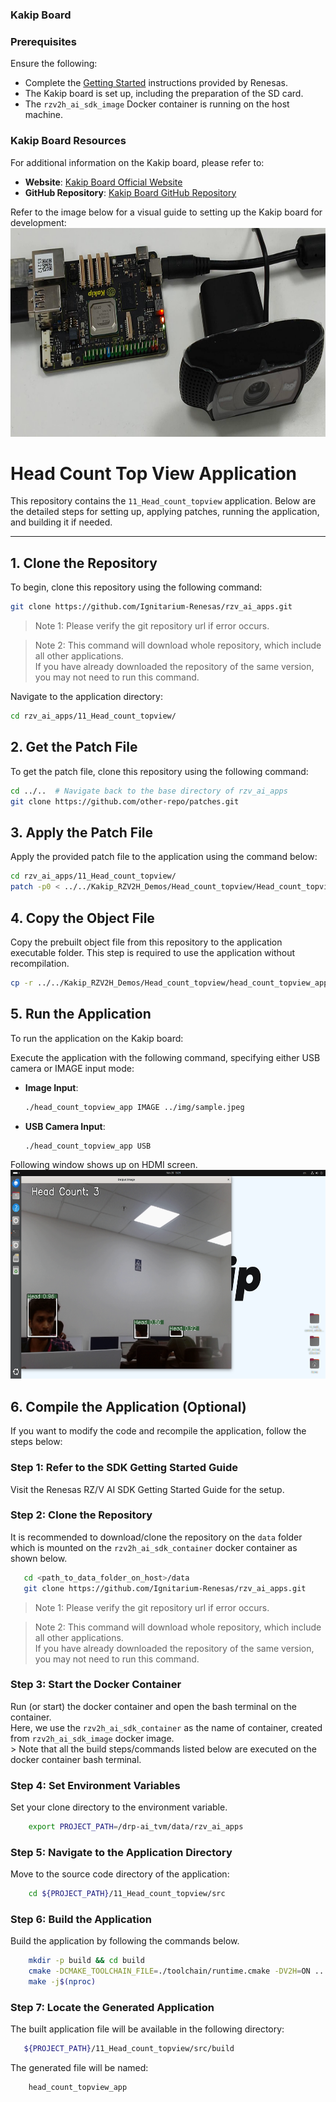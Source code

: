 ### Kakip Board

### Prerequisites
Ensure the following:
- Complete the [Getting Started](https://renesas-rz.github.io/rzv_ai_sdk/getting_started) instructions provided by Renesas.
- The Kakip board is set up, including the preparation of the SD card.
- The `rzv2h_ai_sdk_image` Docker container is running on the host machine.

### Kakip Board Resources
For additional information on the Kakip board, please refer to:
- **Website**: [Kakip Board Official Website](https://www.kakip.ai/)
- **GitHub Repository**: [Kakip Board GitHub Repository](https://github.com/Kakip-ai/kakip_ai_apps/tree/main)

Refer to the image below for a visual guide to setting up the Kakip board for development: 
<img src="./Kakip.png" alt="Sample application output"
     margin-right=10px; 
     width=600px;
     height=334px />

# Head Count Top View Application

This repository contains the `11_Head_count_topview` application. Below are the detailed steps for setting up, applying patches, running the application, and building it if needed.

---

## 1. Clone the Repository

To begin, clone this repository using the following command:

```sh
git clone https://github.com/Ignitarium-Renesas/rzv_ai_apps.git
```
 > Note 1: Please verify the git repository url if error occurs.

> Note 2: This command will download whole repository, which include all other applications.<br> 
If you have already downloaded the repository of the same version, you may not need to run this command.

Navigate to the application directory:

```sh
cd rzv_ai_apps/11_Head_count_topview/
```
## 2. Get the Patch File
To get the patch file, clone this repository using the following command:
```sh
cd ../..  # Navigate back to the base directory of rzv_ai_apps
git clone https://github.com/other-repo/patches.git
```

## 3. Apply the Patch File
Apply the provided patch file to the application using the command below:

```sh
cd rzv_ai_apps/11_Head_count_topview/
patch -p0 < ../../Kakip_RZV2H_Demos/Head_count_topview/Head_count_topview.patch
```
## 4. Copy the Object File
Copy the prebuilt object file from this repository to the application executable folder. This step is required to use the application without recompilation.
```sh
cp -r ../../Kakip_RZV2H_Demos/Head_count_topview/head_count_topview_app exe_v2h
```

## 5. Run the Application
To run the application on the Kakip board:

Execute the application with the following command, specifying either USB camera or IMAGE input mode:

- **Image Input**:
    ```sh
    ./head_count_topview_app IMAGE ../img/sample.jpeg
    ```

- **USB Camera Input**:
    ```sh
    ./head_count_topview_app USB
    ```

Following window shows up on HDMI screen.
<img src="./Head_count_topview/output_image.png" alt="Sample application output"
     margin-right=10px; 
     width=600px;
     height=334px />

## 6. Compile the Application (Optional)

If you want to modify the code and recompile the application, follow the steps below:

### Step 1: Refer to the SDK Getting Started Guide
Visit the Renesas RZ/V AI SDK Getting Started Guide for the setup.
### Step 2: Clone the Repository
It is recommended to download/clone the repository on the `data` folder which is mounted on the `rzv2h_ai_sdk_container` docker container as shown below. 
 ```sh
    cd <path_to_data_folder_on_host>/data
    git clone https://github.com/Ignitarium-Renesas/rzv_ai_apps.git
```
> Note 1: Please verify the git repository url if error occurs.

> Note 2: This command will download whole repository, which include all other applications.<br>
     If you have already downloaded the repository of the same version, you may not need to run this command.
### Step 3: Start the Docker Container  
Run (or start) the docker container and open the bash terminal on the container.  
Here, we use the `rzv2h_ai_sdk_container` as the name of container, created from  `rzv2h_ai_sdk_image` docker image.  
    > Note that all the build steps/commands listed below are executed on the docker container bash terminal.  

### Step 4: Set Environment Variables
Set your clone directory to the environment variable.  
```sh
    export PROJECT_PATH=/drp-ai_tvm/data/rzv_ai_apps
```
### Step 5: Navigate to the Application Directory
Move to the source code directory of the application:  
```sh
    cd ${PROJECT_PATH}/11_Head_count_topview/src
```
### Step 6: Build the Application
Build the application by following the commands below.  

```sh
    mkdir -p build && cd build
    cmake -DCMAKE_TOOLCHAIN_FILE=./toolchain/runtime.cmake -DV2H=ON ..
    make -j$(nproc)
```
### Step 7: Locate the Generated Application
The built application file will be available in the following directory:
 ```sh
    ${PROJECT_PATH}/11_Head_count_topview/src/build
```
The generated file will be named:   
```sh
    head_count_topview_app
```